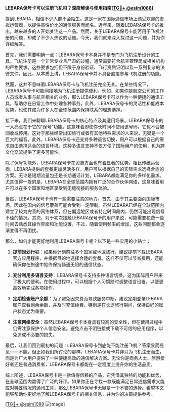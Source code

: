 **LEBARA保号卡可以注册飞机吗？深度解读与使用指南[[TG💪+ @esim1088](https://t.me/s/esim1088)]**

提到LEBARA，相信不少人都不会陌生。这是一家在国际通信市场上颇受欢迎的虚拟运营商，以提供高性价比的通信服务而闻名。近年来，随着LEBARA保号卡的推出，越来越多的人开始关注这一产品。然而，关于LEBARA保号卡能否用于飞机注册的问题，却成了不少人热议的话题。今天，我们就来深入探讨这一问题，并为你详细解答。

首先，我们需要明确一点：LEBARA保号卡本身并不是专门为飞机注册设计的工具。飞机注册是一个非常专业且严肃的过程，通常需要符合航空管理局或相关机构的严格要求。这些要求包括但不限于身份验证、飞行资质证明以及一系列复杂的法律文件。因此，从本质上讲，LEBARA保号卡并不具备直接参与飞机注册的功能。

然而，这并不意味着LEBARA保号卡与飞机注册完全无关。在某些情况下，LEBARA保号卡可能间接地为飞机注册提供便利。例如，如果你是航空公司的工作人员或者从事与航空相关的业务，那么LEBARA保号卡可以作为一种便捷的通讯工具，帮助你在日常工作中处理各种事务。此外，LEBARA保号卡的灵活性和低成本优势，也使其成为许多人在全球范围内保持联系的理想选择。

接下来，我们来聊聊LEBARA保号卡的核心特点及其适用场景。LEBARA保号卡的一大亮点在于它的“保号”功能。这意味着即使你长时间不使用该号码，它也不会被回收或停用。这对于那些经常出国旅行或者有其他特殊需求的人来说，无疑是一个巨大的福音。此外，LEBARA保号卡还支持多种语言切换，用户可以根据自己的需求自由选择适合的语言环境。这种多语言支持不仅方便了国际用户的使用，也为跨文化交流提供了更多可能性。

除了保号功能外，LEBARA保号卡在资费方面也有着显著的优势。相比传统运营商，LEBARA提供的套餐更加灵活多样，用户可以根据自己的实际需求选择合适的方案。无论是短期流量包还是长期通话计划，LEBARA都能满足你的多样化需求。尤其值得一提的是，LEBARA在全球范围内拥有广泛的合作伙伴网络，这意味着用户可以在多个国家和地区享受到无缝衔接的服务体验。

当然，LEBARA保号卡也有一些需要注意的地方。首先，由于其主要面向国际市场，因此在国内的信号覆盖可能会受到一定限制。虽然LEBARA已经在全球范围内建立了较为完善的网络体系，但在偏远地区或者特定时间段内，仍然可能出现信号不佳的情况。其次，对于初次接触LEBARA保号卡的用户来说，可能需要花费一些时间去熟悉其操作界面和功能设置。不过，随着使用频率的增加，这些问题都会逐渐变得不再困扰。

那么，如何才能更好地利用LEBARA保号卡呢？以下是一些实用的小贴士：

1. **提前规划行程**：如果你计划前往多个国家或地区旅行，建议提前下载LEBARA官方应用程序，并根据目的地选择合适的套餐。这样不仅可以节省费用，还能确保你在旅途中始终保持畅通无阻的通信状态。

2. **充分利用多语言支持**：LEBARA保号卡支持多种语言切换，这为国际用户带来了极大的便利。在使用过程中，可以根据个人习惯随时调整语言设置，以便更高效地完成各项操作。

3. **定期检查账户余额**：为了避免因欠费而导致服务中断，建议定期登录LEBARA账户查看剩余余额，并及时充值续费。特别是在长途旅行期间，保持良好的账户状态尤为重要。

4. **注意网络安全**：虽然LEBARA保号卡本身具有较高的安全性，但在使用过程中仍需注意保护个人信息安全。避免点击不明链接或下载不可信的应用程序，以免造成不必要的损失。

最后，让我们回到最初的问题：LEBARA保号卡到底能不能注册飞机？答案显而易见——不能。但正如我们所讨论的那样，LEBARA保号卡并非只为飞机注册而生，而是为广大用户提供了一种便捷高效的通信解决方案。无论你是商务人士、旅游爱好者还是普通消费者，LEBARA保号卡都能在一定程度上提升你的生活品质。

综上所述，LEBARA保号卡是一款值得信赖的产品，它凭借其独特的功能和优势，在全球范围内赢得了广泛的好评。如果你正在寻找一款既能满足日常通信需求又能应对特殊情况的通讯工具，那么LEBARA保号卡无疑是一个不错的选择。希望本文能够帮助你更好地了解LEBARA保号卡的相关信息，并为你的决策提供参考。

[[TG💪+ @esim1088](https://t.me/s/esim1088) ![Image](https://i.postimg.cc/4NQfJmqS/Snipaste-2025-05-13-00-14-12.png)]